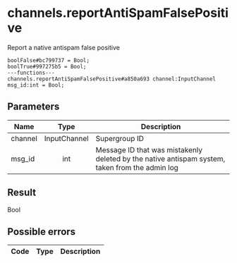 # channels.reportAntiSpamFalsePositive
Report a native antispam false positive

```
boolFalse#bc799737 = Bool;
boolTrue#997275b5 = Bool;
---functions---
channels.reportAntiSpamFalsePositive#a850a693 channel:InputChannel msg_id:int = Bool;
```

## Parameters
| Name | Type | Description |
| ---- | :----: | ----------- |
| channel | InputChannel | Supergroup ID |
| msg_id | int | Message ID that was mistakenly deleted by the native antispam system, taken from the admin log |


## Result
Bool

## Possible errors
| Code | Type | Description |
| ---- | :----: | ----------- |

